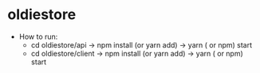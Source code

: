 # oldiestore
- How to run:
  + cd oldiestore/api -> npm install (or yarn add) -> yarn ( or npm) start
  + cd oldiestore/client -> npm install (or yarn add) -> yarn ( or npm) start

